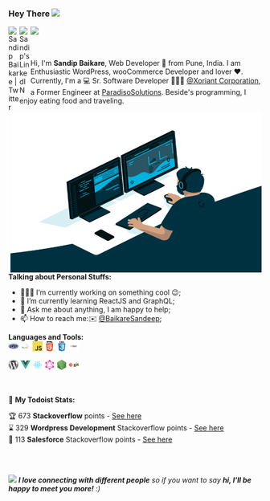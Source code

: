 ### Hey There <img src="https://media.giphy.com/media/hvRJCLFzcasrR4ia7z/giphy.gif" width="25px">

<a target="_blank" href="https://twitter.com/BaikareSandeep">
  <img align="left" alt="Sandip Baikare | Twitter" width="22px" src="https://raw.githubusercontent.com/peterthehan/peterthehan/master/assets/twitter.svg" />
</a>
<a target="_blank" href="https://www.linkedin.com/in/sandip-baikare/">
  <img align="left" alt="Sandip's LinkedIN" width="22px" src="https://raw.githubusercontent.com/peterthehan/peterthehan/master/assets/linkedin.svg" />
</a>


![](https://visitor-badge.glitch.me/badge?page_id=baikaresandip/baikaresandip)

<br />

Hi, I'm **Sandip Baikare**, Web Developer 🚀 from Pune, India. I am Enthusiastic WordPress, wooCommerce Developer and lover :heart:. Currently, I'm a 💻 Sr. Software Developer 🙍🏽‍♂️ [@Xoriant Corporation](https://twitter.com/Xoriant),  a Former Engineer at [ParadisoSolutions](https://github.com/ParadisoSolutions). Beside's programming, I enjoy eating food and traveling.

  <img align="right" alt="Sandip Baikare code image" src="https://raw.githubusercontent.com/baikaresandip/baikaresandip/main/code.gif" width="500" height="320" />
  
**Talking about Personal Stuffs:**

- 👨🏽‍💻 I’m currently working on something cool :wink:;
- 🌱 I’m currently learning ReactJS and GraphQL; 
- 💬 Ask me about anything, I am happy to help;
- 📫 How to reach me:✉️ [@BaikareSandeep](https://twitter.com/BaikareSandeep);

**Languages and Tools:**  
<code><img height="20" src="https://raw.githubusercontent.com/github/explore/80688e429a7d4ef2fca1e82350fe8e3517d3494d/topics/php/php.png"></code>
<code><img height="20" src="https://raw.githubusercontent.com/github/explore/80688e429a7d4ef2fca1e82350fe8e3517d3494d/topics/mysql/mysql.png"></code>
<code><img height="20" src="https://raw.githubusercontent.com/github/explore/80688e429a7d4ef2fca1e82350fe8e3517d3494d/topics/javascript/javascript.png"></code>
<code><img height="20" src="https://raw.githubusercontent.com/github/explore/80688e429a7d4ef2fca1e82350fe8e3517d3494d/topics/html/html.png"></code>
<code><img height="20" src="https://raw.githubusercontent.com/github/explore/80688e429a7d4ef2fca1e82350fe8e3517d3494d/topics/css/css.png"></code>
<code><img height="20" src="https://raw.githubusercontent.com/github/explore/80688e429a7d4ef2fca1e82350fe8e3517d3494d/topics/jquery/jquery.png"></code>

<code><img height="20" src="https://raw.githubusercontent.com/github/explore/80688e429a7d4ef2fca1e82350fe8e3517d3494d/topics/wordpress/wordpress.png"></code>
<code><img height="20" src="https://raw.githubusercontent.com/github/explore/80688e429a7d4ef2fca1e82350fe8e3517d3494d/topics/vue/vue.png"></code>
<code><img height="20" src="https://raw.githubusercontent.com/github/explore/80688e429a7d4ef2fca1e82350fe8e3517d3494d/topics/react/react.png"></code>
<code><img height="20" src="https://raw.githubusercontent.com/github/explore/5c058a388828bb5fde0bcafd4bc867b5bb3f26f3/topics/graphql/graphql.png"></code>
<code><img height="20" src="https://raw.githubusercontent.com/github/explore/80688e429a7d4ef2fca1e82350fe8e3517d3494d/topics/nodejs/nodejs.png"></code>
<code><img height="20" src="https://raw.githubusercontent.com/github/explore/80688e429a7d4ef2fca1e82350fe8e3517d3494d/topics/git/git.png"></code>

<br><br>
🚧 **My Todoist Stats:**
<!-- TODO-IST:START -->
🏆  673 **Stackoverflow** points - [See here](https://stackoverflow.com/users/3431899/baikare-sandip) <br>
⌛  329 **Wordpress Development** Stackoverflow points - [See here](https://wordpress.stackexchange.com/users/99404/baikare-sandeep)<br>
🚀  113 **Salesforce** Stackoverflow points - [See here](https://salesforce.stackexchange.com/users/61660/baikare-sandeep)<br>
<!-- TODO-IST:END -->


<br><br>

<img src="https://media.giphy.com/media/LnQjpWaON8nhr21vNW/giphy.gif" width="60"> <em><b>I love connecting with different people</b> so if you want to say <b>hi, I'll be happy to meet you more!</b> :)</em>
